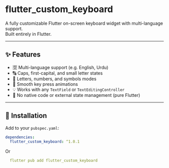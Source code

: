 # flutter_custom_keyboard

A fully customizable Flutter on-screen keyboard widget with multi-language support.  
Built entirely in Flutter.

---

## ✨ Features

- 🈳 Multi-language support (e.g. English, Urdu)
- 🔠 Caps, first-capital, and small letter states
- 🔢 Letters, numbers, and symbols modes
- 🎨 Smooth key press animations
- 💡 Works with any `TextField` or `TextEditingController`
- 🚫 No native code or external state management (pure Flutter)

---

## 🚀 Installation

Add to your `pubspec.yaml`: 

```yaml
dependencies:
  flutter_custom_keyboard: ^1.0.1
```
Or
```yaml
  flutter pub add flutter_custom_keyboard